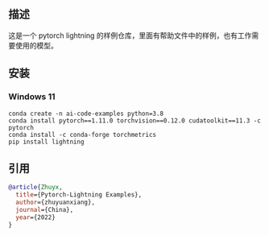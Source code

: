 ## 描述   
这是一个 pytorch lightning 的样例仓库，里面有帮助文件中的样例，也有工作需要使用的模型。

## 安装

### Windows 11
```shell
conda create -n ai-code-examples python=3.8
conda install pytorch==1.11.0 torchvision==0.12.0 cudatoolkit==11.3 -c pytorch
conda install -c conda-forge torchmetrics
pip install lightning
```



## 引用

```bibtex
@article{Zhuyx,
  title={Pytorch-Lightning Examples},
  author={zhuyuanxiang},
  journal={China},
  year={2022}
}
```